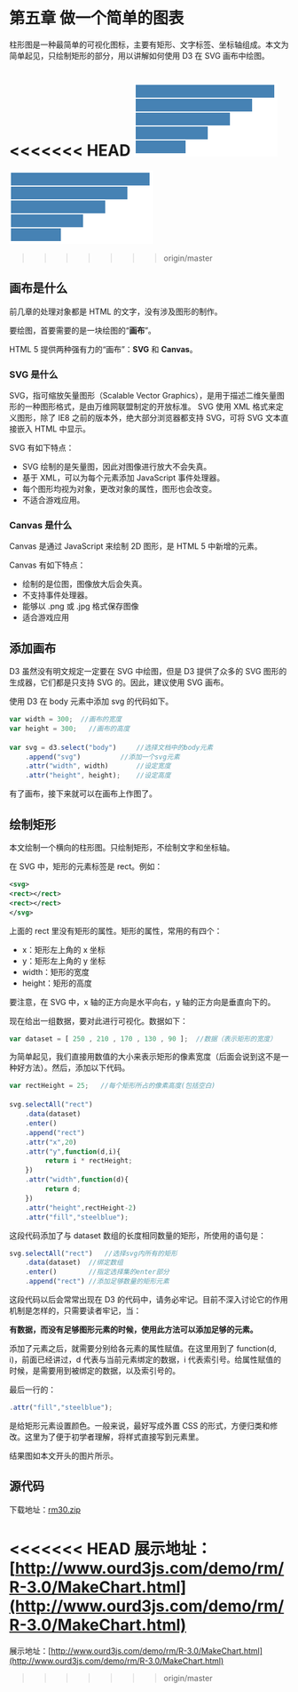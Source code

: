 # 第五章 做一个简单的图表

柱形图是一种最简单的可视化图标，主要有矩形、文字标签、坐标轴组成。本文为简单起见，只绘制矩形的部分，用以讲解如何使用 D3 在 SVG 画布中绘图。

<<<<<<< HEAD
![柱形图](images/makechart-1.png)
=======
![柱形图](./images/makechart-1.png)
>>>>>>> origin/master

## 画布是什么

前几章的处理对象都是 HTML 的文字，没有涉及图形的制作。

要绘图，首要需要的是一块绘图的“**画布**”。

HTML 5 提供两种强有力的“画布”：**SVG** 和 **Canvas**。

### SVG 是什么

SVG，指可缩放矢量图形（Scalable Vector Graphics），是用于描述二维矢量图形的一种图形格式，是由万维网联盟制定的开放标准。
SVG 使用 XML 格式来定义图形，除了 IE8 之前的版本外，绝大部分浏览器都支持 SVG，可将 SVG 文本直接嵌入 HTML 中显示。

SVG 有如下特点：

- SVG 绘制的是矢量图，因此对图像进行放大不会失真。
- 基于 XML，可以为每个元素添加 JavaScript 事件处理器。
- 每个图形均视为对象，更改对象的属性，图形也会改变。
- 不适合游戏应用。

### Canvas 是什么

Canvas 是通过 JavaScript 来绘制 2D 图形，是 HTML 5 中新增的元素。

Canvas 有如下特点：

- 绘制的是位图，图像放大后会失真。
- 不支持事件处理器。
- 能够以 .png 或 .jpg 格式保存图像
- 适合游戏应用

## 添加画布

D3 虽然没有明文规定一定要在 SVG 中绘图，但是 D3 提供了众多的 SVG 图形的生成器，它们都是只支持 SVG 的。因此，建议使用 SVG 画布。

使用 D3 在 body 元素中添加 svg 的代码如下。

```javascript
var width = 300;  //画布的宽度
var height = 300;   //画布的高度

var svg = d3.select("body")     //选择文档中的body元素
    .append("svg")          //添加一个svg元素
    .attr("width", width)       //设定宽度
    .attr("height", height);    //设定高度
```

有了画布，接下来就可以在画布上作图了。

## 绘制矩形

本文绘制一个横向的柱形图。只绘制矩形，不绘制文字和坐标轴。

在 SVG 中，矩形的元素标签是 rect。例如：

```xml
<svg>
<rect></rect>
<rect></rect>
</svg>
```

上面的 rect 里没有矩形的属性。矩形的属性，常用的有四个：

- x：矩形左上角的 x 坐标
- y：矩形左上角的 y 坐标
- width：矩形的宽度
- height：矩形的高度

要注意，在 SVG 中，x 轴的正方向是水平向右，y 轴的正方向是垂直向下的。

现在给出一组数据，要对此进行可视化。数据如下：

```javascript
var dataset = [ 250 , 210 , 170 , 130 , 90 ];  //数据（表示矩形的宽度）
```

为简单起见，我们直接用数值的大小来表示矩形的像素宽度（后面会说到这不是一种好方法）。然后，添加以下代码。

```javascript
var rectHeight = 25;   //每个矩形所占的像素高度(包括空白)

svg.selectAll("rect")
    .data(dataset)
    .enter()
    .append("rect")
    .attr("x",20)
    .attr("y",function(d,i){
         return i * rectHeight;
    })
    .attr("width",function(d){
         return d;
    })
    .attr("height",rectHeight-2)
    .attr("fill","steelblue");
```

这段代码添加了与 dataset 数组的长度相同数量的矩形，所使用的语句是：

```javascript
svg.selectAll("rect")   //选择svg内所有的矩形
    .data(dataset)  //绑定数组
    .enter()        //指定选择集的enter部分
    .append("rect") //添加足够数量的矩形元素
```

这段代码以后会常常出现在 D3 的代码中，请务必牢记。目前不深入讨论它的作用机制是怎样的，只需要读者牢记，当：

**有数据，而没有足够图形元素的时候，使用此方法可以添加足够的元素。**

添加了元素之后，就需要分别给各元素的属性赋值。在这里用到了 function(d, i)，前面已经讲过，d 代表与当前元素绑定的数据，i 代表索引号。给属性赋值的时候，是需要用到被绑定的数据，以及索引号的。

最后一行的：

```javascript
.attr("fill","steelblue");
```

是给矩形元素设置颜色。一般来说，最好写成外置 CSS 的形式，方便归类和修改。这里为了便于初学者理解，将样式直接写到元素里。

结果图如本文开头的图片所示。

## 源代码

下载地址：[rm30.zip](http://www.ourd3js.com/src/rm/rm30.zip)

<<<<<<< HEAD
展示地址：[http://www.ourd3js.com/demo/rm/R-3.0/MakeChart.html](http://www.ourd3js.com/demo/rm/R-3.0/MakeChart.html)
=======
展示地址：[http://www.ourd3js.com/demo/rm/R-3.0/MakeChart.html](http://www.ourd3js.com/demo/rm/R-3.0/MakeChart.html)


>>>>>>> origin/master
